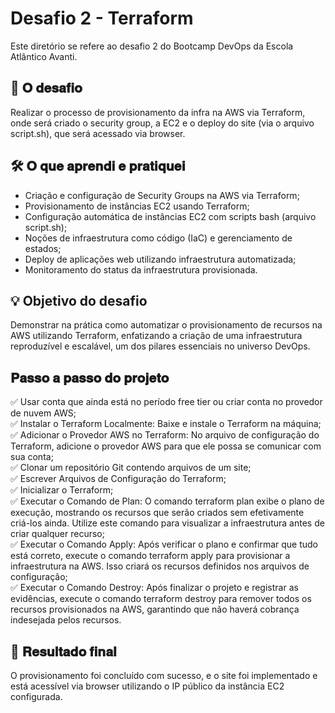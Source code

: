 # Desafio 2 - Terraform

Este diretório se refere ao desafio 2 do Bootcamp DevOps da Escola Atlântico Avanti.

## 📌 𝐎 𝐝𝐞𝐬𝐚𝐟𝐢𝐨 
Realizar o processo de provisionamento da infra na AWS via Terraform, onde será criado o security group, a EC2 e o deploy do site (via o arquivo script.sh), que será acessado via browser. 

## 🛠️ 𝐎 𝐪𝐮𝐞 𝐚𝐩𝐫𝐞𝐧𝐝𝐢 𝐞 𝐩𝐫𝐚𝐭𝐢𝐪𝐮𝐞𝐢
- Criação e configuração de Security Groups na AWS via Terraform;
- Provisionamento de instâncias EC2 usando Terraform;
- Configuração automática de instâncias EC2 com scripts bash (arquivo script.sh);
- Noções de infraestrutura como código (IaC) e gerenciamento de estados;
- Deploy de aplicações web utilizando infraestrutura automatizada;
- Monitoramento do status da infraestrutura provisionada.

## 💡 Objetivo do desafio
Demonstrar na prática como automatizar o provisionamento de recursos na AWS utilizando Terraform, enfatizando a criação de uma infraestrutura reproduzível e escalável, um dos pilares essenciais no universo DevOps.

## 𝐏𝐚𝐬𝐬𝐨 𝐚 𝐩𝐚𝐬𝐬𝐨 𝐝𝐨 𝐩𝐫𝐨𝐣𝐞𝐭𝐨
✅ Usar conta que ainda está no período free tier ou criar conta no provedor de nuvem AWS;  
✅ Instalar o Terraform Localmente: Baixe e instale o Terraform na máquina;  
✅ Adicionar o Provedor AWS no Terraform: No arquivo de configuração do Terraform, adicione o provedor AWS para que ele possa se comunicar com sua conta;  
✅ Clonar um repositório Git contendo arquivos de um site;   
✅ Escrever Arquivos de Configuração do Terraform;  
✅ Inicializar o Terraform;  
✅ Executar o Comando de Plan: O comando terraform plan exibe o plano de execução, mostrando os recursos que serão criados sem efetivamente criá-los ainda. Utilize este comando para visualizar a infraestrutura antes de criar qualquer recurso;  
✅ Executar o Comando Apply: Após verificar o plano e confirmar que tudo está correto, execute o comando terraform apply para provisionar a infraestrutura na AWS. Isso criará os recursos definidos nos arquivos de configuração;  
✅ Executar o Comando Destroy: Após finalizar o projeto e registrar as evidências, execute o comando terraform destroy para remover todos os recursos provisionados na AWS, garantindo que não haverá cobrança indesejada pelos recursos.

## 🎯 𝐑𝐞𝐬𝐮𝐥𝐭𝐚𝐝𝐨 𝐟𝐢𝐧𝐚𝐥 
O provisionamento foi concluído com sucesso, e o site foi implementado e está acessível via browser utilizando o IP público da instância EC2 configurada.




